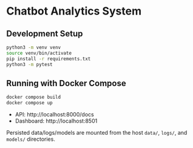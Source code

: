 # Chatbot Analytics System

## Development Setup

```bash
python3 -m venv venv
source venv/bin/activate
pip install -r requirements.txt
python3 -m pytest
```

## Running with Docker Compose

```bash
docker compose build
docker compose up
```

- API: http://localhost:8000/docs
- Dashboard: http://localhost:8501

Persisted data/logs/models are mounted from the host `data/`, `logs/`, and `models/` directories.
